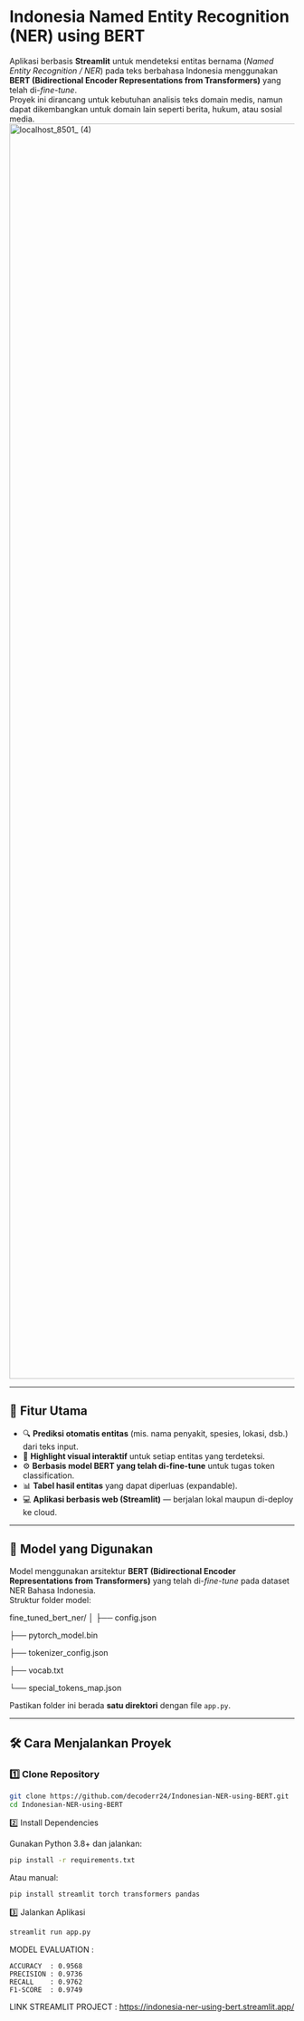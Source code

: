 
 # Indonesia Named Entity Recognition (NER) using BERT

Aplikasi berbasis **Streamlit** untuk mendeteksi entitas bernama (*Named Entity Recognition / NER*) pada teks berbahasa Indonesia menggunakan **BERT (Bidirectional Encoder Representations from Transformers)** yang telah di-*fine-tune*.  
Proyek ini dirancang untuk kebutuhan analisis teks domain medis, namun dapat dikembangkan untuk domain lain seperti berita, hukum, atau sosial media.
<img width="2880" height="2216" alt="localhost_8501_ (4)" src="https://github.com/user-attachments/assets/b5da265f-d07c-4aeb-9f56-ce377fc8a985" />

---

## 🚀 **Fitur Utama**
- 🔍 **Prediksi otomatis entitas** (mis. nama penyakit, spesies, lokasi, dsb.) dari teks input.
- 🎨 **Highlight visual interaktif** untuk setiap entitas yang terdeteksi.
- ⚙️ **Berbasis model BERT yang telah di-fine-tune** untuk tugas token classification.
- 📊 **Tabel hasil entitas** yang dapat diperluas (expandable).
- 💻 **Aplikasi berbasis web (Streamlit)** — berjalan lokal maupun di-deploy ke cloud.

---

## 🧠 **Model yang Digunakan**
Model menggunakan arsitektur **BERT (Bidirectional Encoder Representations from Transformers)** yang telah di-*fine-tune* pada dataset NER Bahasa Indonesia.  
Struktur folder model:

fine_tuned_bert_ner/
│
├── config.json

├── pytorch_model.bin

├── tokenizer_config.json

├── vocab.txt

└── special_tokens_map.json


Pastikan folder ini berada **satu direktori** dengan file `app.py`.

---

## 🛠️ **Cara Menjalankan Proyek**

### 1️⃣ Clone Repository
```bash
git clone https://github.com/decoderr24/Indonesian-NER-using-BERT.git
cd Indonesian-NER-using-BERT
```
2️⃣ Install Dependencies

Gunakan Python 3.8+ dan jalankan:

```bash
pip install -r requirements.txt

```


Atau manual:
```bash
pip install streamlit torch transformers pandas
```
3️⃣ Jalankan Aplikasi
```bash
streamlit run app.py
```

MODEL EVALUATION : 
```
ACCURACY  : 0.9568
PRECISION : 0.9736
RECALL    : 0.9762 
F1-SCORE  : 0.9749
```
LINK STREAMLIT PROJECT :
https://indonesia-ner-using-bert.streamlit.app/





